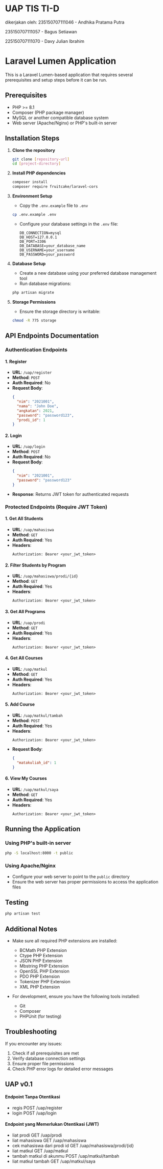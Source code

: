 # UAP TIS TI-D
dikerjakan oleh:
235150707111046 - Andhika Pratama Putra

235150707111057 - Bagus Setiawan 

225150707111070 - Davy Julian Ibrahim 

# Laravel Lumen Application

This is a Laravel Lumen-based application that requires several prerequisites and setup steps before it can be run.

## Prerequisites

- PHP >= 8.1
- Composer (PHP package manager)
- MySQL or another compatible database system
- Web server (Apache/Nginx) or PHP's built-in server

## Installation Steps

1. **Clone the repository**
   ```bash
   git clone [repository-url]
   cd [project-directory]
   ```

2. **Install PHP dependencies**
   ```bash
   composer install
   composer require fruitcake/laravel-cors
   ```

3. **Environment Setup**
   - Copy the `.env.example` file to `.env`
   ```bash
   cp .env.example .env
   ```
   - Configure your database settings in the `.env` file:
     ```
     DB_CONNECTION=mysql
     DB_HOST=127.0.0.1
     DB_PORT=3306
     DB_DATABASE=your_database_name
     DB_USERNAME=your_username
     DB_PASSWORD=your_password
     ```

4. **Database Setup**
   - Create a new database using your preferred database management tool
   - Run database migrations:
   ```bash
   php artisan migrate
   ```

5. **Storage Permissions**
   - Ensure the storage directory is writable:
   ```bash
   chmod -R 775 storage
   ```

## API Endpoints Documentation

### Authentication Endpoints

#### 1. Register
- **URL**: `/uap/register`
- **Method**: `POST`
- **Auth Required**: No
- **Request Body**:
  ```json
  {
    "nim": "2021001",
    "nama": "John Doe",
    "angkatan": 2021,
    "password": "password123",
    "prodi_id": 1
  }
  ```

#### 2. Login
- **URL**: `/uap/login`
- **Method**: `POST`
- **Auth Required**: No
- **Request Body**:
  ```json
  {
    "nim": "2021001",
    "password": "password123"
  }
  ```
- **Response**: Returns JWT token for authenticated requests

### Protected Endpoints (Require JWT Token)

#### 1. Get All Students
- **URL**: `/uap/mahasiswa`
- **Method**: `GET`
- **Auth Required**: Yes
- **Headers**: 
  ```
  Authorization: Bearer <your_jwt_token>
  ```

#### 2. Filter Students by Program
- **URL**: `/uap/mahasiswa/prodi/{id}`
- **Method**: `GET`
- **Auth Required**: Yes
- **Headers**: 
  ```
  Authorization: Bearer <your_jwt_token>
  ```

#### 3. Get All Programs
- **URL**: `/uap/prodi`
- **Method**: `GET`
- **Auth Required**: Yes
- **Headers**: 
  ```
  Authorization: Bearer <your_jwt_token>
  ```

#### 4. Get All Courses
- **URL**: `/uap/matkul`
- **Method**: `GET`
- **Auth Required**: Yes
- **Headers**: 
  ```
  Authorization: Bearer <your_jwt_token>
  ```

#### 5. Add Course
- **URL**: `/uap/matkul/tambah`
- **Method**: `POST`
- **Auth Required**: Yes
- **Headers**: 
  ```
  Authorization: Bearer <your_jwt_token>
  ```
- **Request Body**:
  ```json
  {
    "matakuliah_id": 1
  }
  ```

#### 6. View My Courses
- **URL**: `/uap/matkul/saya`
- **Method**: `GET`
- **Auth Required**: Yes
- **Headers**: 
  ```
  Authorization: Bearer <your_jwt_token>
  ```

## Running the Application

### Using PHP's built-in server
```bash
php -S localhost:8000 -t public
```

### Using Apache/Nginx
- Configure your web server to point to the `public` directory
- Ensure the web server has proper permissions to access the application files

## Testing
```bash
php artisan test
```

## Additional Notes

- Make sure all required PHP extensions are installed:
  - BCMath PHP Extension
  - Ctype PHP Extension
  - JSON PHP Extension
  - Mbstring PHP Extension
  - OpenSSL PHP Extension
  - PDO PHP Extension
  - Tokenizer PHP Extension
  - XML PHP Extension

- For development, ensure you have the following tools installed:
  - Git
  - Composer
  - PHPUnit (for testing)

## Troubleshooting

If you encounter any issues:
1. Check if all prerequisites are met
2. Verify database connection settings
3. Ensure proper file permissions
4. Check PHP error logs for detailed error messages

## UAP v0.1
#### Endpoint Tanpa Otentikasi
- regis
POST /uap/register
- login
POST /uap/login

#### Endpoint yang Memerlukan Otentikasi (JWT)
- liat prodi
GET /uap/prodi
- liat mahasiswa
GET /uap/mahasiswa
- cek mahasiswa dari prodi id
GET /uap/mahasiswa/prodi/{id}
- liat matkul
GET /uap/matkul
- tambah matkul di akunmu
POST /uap/matkul/tambah
- liat matkul tambah
GET /uap/matkul/saya

